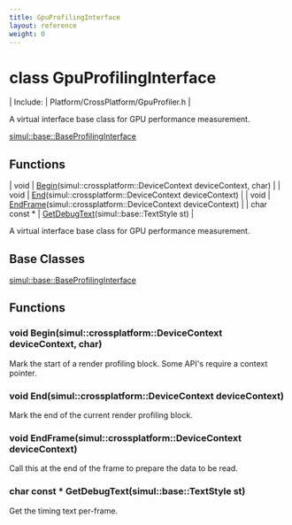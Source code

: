 ```yaml
---
title: GpuProfilingInterface
layout: reference
weight: 0
---
```

class GpuProfilingInterface
===

| Include: | Platform/CrossPlatform/GpuProfiler.h |

A virtual interface base class for GPU performance measurement.
  

[simul::base::BaseProfilingInterface](../base/BaseProfilingInterface)

Functions
---

| void | [Begin](#Begin)(simul::crossplatform::DeviceContext deviceContext, char) |
| void | [End](#End)(simul::crossplatform::DeviceContext deviceContext) |
| void | [EndFrame](#EndFrame)(simul::crossplatform::DeviceContext deviceContext) |
| char  const * | [GetDebugText](#GetDebugText)(simul::base::TextStyle st) |

A virtual interface base class for GPU performance measurement.
  


Base Classes
---
[simul::base::BaseProfilingInterface](../base/BaseProfilingInterface)

Functions
---

### <a name="Begin"/>void Begin(simul::crossplatform::DeviceContext deviceContext, char)
Mark the start of a render profiling block. Some API's require a context pointer.

### <a name="End"/>void End(simul::crossplatform::DeviceContext deviceContext)
Mark the end of the current render profiling block.

### <a name="EndFrame"/>void EndFrame(simul::crossplatform::DeviceContext deviceContext)
Call this at the end of the frame to prepare the data to be read.

### <a name="GetDebugText"/>char  const * GetDebugText(simul::base::TextStyle st)
Get the timing text per-frame.

